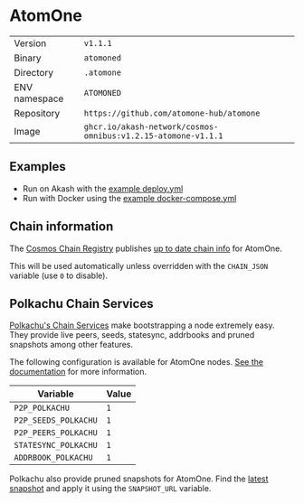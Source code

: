 # AtomOne

| | |
|---|---|
|Version|`v1.1.1`|
|Binary|`atomoned`|
|Directory|`.atomone`|
|ENV namespace|`ATOMONED`|
|Repository|`https://github.com/atomone-hub/atomone`|
|Image|`ghcr.io/akash-network/cosmos-omnibus:v1.2.15-atomone-v1.1.1`|

## Examples

- Run on Akash with the [example deploy.yml](./deploy.yml)
- Run with Docker using the [example docker-compose.yml](./docker-compose.yml)

## Chain information

The [Cosmos Chain Registry](https://github.com/cosmos/chain-registry) publishes [up to date chain info](https://raw.githubusercontent.com/cosmos/chain-registry/master/atomone/chain.json) for AtomOne.

This will be used automatically unless overridden with the `CHAIN_JSON` variable (use `0` to disable).

## Polkachu Chain Services

[Polkachu's Chain Services](https://www.polkachu.com/networks/atomone) make bootstrapping a node extremely easy. They provide live peers, seeds, statesync, addrbooks and pruned snapshots among other features.

The following configuration is available for AtomOne nodes. [See the documentation](../README.md#polkachu-services) for more information.

|Variable|Value|
|---|---|
|`P2P_POLKACHU`|`1`|
|`P2P_SEEDS_POLKACHU`|`1`|
|`P2P_PEERS_POLKACHU`|`1`|
|`STATESYNC_POLKACHU`|`1`|
|`ADDRBOOK_POLKACHU`|`1`|

Polkachu also provide pruned snapshots for AtomOne. Find the [latest snapshot](https://polkachu.com/tendermint_snapshots/atomone) and apply it using the `SNAPSHOT_URL` variable.
